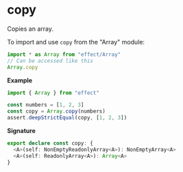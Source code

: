 # copy

Copies an array.

To import and use `copy` from the "Array" module:

```ts
import * as Array from "effect/Array"
// Can be accessed like this
Array.copy
```

**Example**

```ts
import { Array } from "effect"

const numbers = [1, 2, 3]
const copy = Array.copy(numbers)
assert.deepStrictEqual(copy, [1, 2, 3])
```

**Signature**

```ts
export declare const copy: {
  <A>(self: NonEmptyReadonlyArray<A>): NonEmptyArray<A>
  <A>(self: ReadonlyArray<A>): Array<A>
}
```

